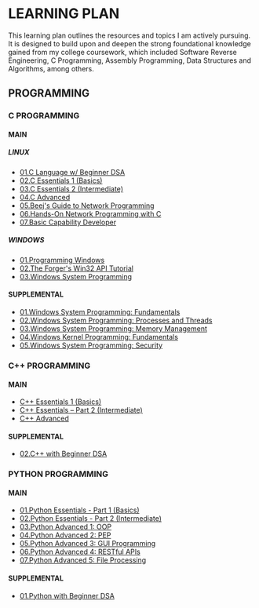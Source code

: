 # LEARNING PLAN
This learning plan outlines the resources and topics I am actively pursuing. It is designed to build upon and deepen the strong foundational knowledge gained from my college coursework, which included Software Reverse Engineering, C Programming, Assembly Programming, Data Structures and Algorithms, among others. 

## PROGRAMMING
### C PROGRAMMING
#### MAIN
##### LINUX
 - [01.C Language w/ Beginner DSA](https://www.codechef.com/roadmap/c-dsa "C language with Beginner DSA")
 - [02.C Essentials 1 (Basics)](https://edube.org/study/ce1 "C Essentials 1 (Basics)")
 - [03.C Essentials 2 (Intermediate)](https://edube.org/study/ce2 "C Essentials 2 (Intermediate)")
 - [04.C Advanced](https://edube.org/study/clp "C Advanced")
 - [05.Beej's Guide to Network Programming](https://beej.us/guide/ "Network Programming")
 - [06.Hands-On Network Programming with C](https://learning.oreilly.com/library/view/hands-on-network-programming/9781789349863/ "Network Programming")
 - [07.Basic Capability Developer](https://ccds.pages.levelup.cce.af.mil/training/basic/curriculum/index.html "Basic Capability Developer")

##### WINDOWS
 - [01.Programming Windows](https://learning.oreilly.com/library/view/programming-windows-r-fifth/9780735642225/ "Programming Windows®, Fifth Edition")
 - [02.The Forger's Win32 API Tutorial](https://winprog.org/tutorial/ "Win 32 API Tutorial")
 - [03.Windows System Programming](https://learning.oreilly.com/library/view/windows-system-programming/9780321658319/ "Windows System Programming")

#### SUPPLEMENTAL
 - [01.Windows System Programming: Fundamentals](https://my.ine.com/CyberSecurity/courses/b6f465e1/windows-system-programming-fundamentals "Windows System Programming: Fundamentals")
 - [02.Windows System Programming: Processes and Threads
](https://my.ine.com/CyberSecurity/courses/cd89b53e/windows-system-programming-processes-and-threads "Windows System Programming: Processes and Threads")
 - [03.Windows System Programming: Memory Management
](https://my.ine.com/CyberSecurity/courses/f020cde3/windows-system-programming-memory-management "Windows System Programming: Memory Management")
 - [04.Windows Kernel Programming: Fundamentals
](https://my.ine.com/CyberSecurity/courses/d5e1d053/windows-kernel-programming-fundamentals "Windows Kernel Programming: Fundamentals")
 - [05.Windows System Programming: Security](https://my.ine.com/CyberSecurity/courses/4744a81e/windows-system-programming-security "Windows System Programming: Security")


### C++ PROGRAMMING
#### MAIN
 - [C++ Essentials 1 (Basics)](https://edube.org/study/cppe1 "C++ Essentials 1 (Basics)")
 - [C++ Essentials – Part 2 (Intermediate)](https://edube.org/study/cppe2 "C++ Essentials – Part 2 (Intermediate)")
 - [C++ Advanced](https://edube.org/study/cpp "C++ Advanced")

#### SUPPLEMENTAL
 - [02.C++ with Beginner DSA](https://www.codechef.com/roadmap/cpp-dsa "C++ with Beginner DSA")

### PYTHON PROGRAMMING
#### MAIN
 - [01.Python Essentials - Part 1 (Basics)](https://edube.org/study/pe1 "Python Essentials - Part 1 (Basics)")
 - [02.Python Essentials - Part 2 (Intermediate)](https://edube.org/study/pe2 "Python Essentials - Part 2 (Intermediate)")
 - [03.Python Advanced 1: OOP](https://edube.org/study/pcpp1-1 "Python Advanced 1: OOP")
 - [04.Python Advanced 2: PEP](https://edube.org/study/pcpp1-2 "Python Advanced 2: PEP")
 - [05.Python Advanced 3: GUI Programming](https://edube.org/study/pcpp1-3 "Python Advanced 3: GUI Programming")
 - [06.Python Advanced 4: RESTful APIs](https://edube.org/study/pcpp1-4 "Python Advanced 4: RESTful APIs")
 - [07.Python Advanced 5: File Processing](https://edube.org/study/pcpp1-5 "Python Advanced 5: File Processing")

#### SUPPLEMENTAL
 - [01.Python with Beginner DSA](https://www.codechef.com/roadmap/python-dsa "Python with Beginner DSA")
